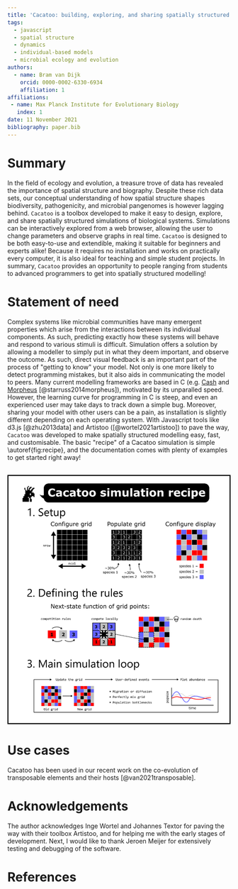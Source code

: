 ```yaml
---
title: 'Cacatoo: building, exploring, and sharing spatially structured models'
tags:
  - javascript
  - spatial structure
  - dynamics
  - individual-based models
  - microbial ecology and evolution
authors:
  - name: Bram van Dijk
    orcid: 0000-0002-6330-6934
    affiliation: 1 
affiliations:
 - name: Max Planck Institute for Evolutionary Biology
   index: 1 
date: 11 November 2021
bibliography: paper.bib
---
```



# Summary

In the field of ecology and evolution, a treasure trove of data has revealed the importance of spatial structure and biography. Despite these rich data sets, our conceptual understanding of how spatial structure shapes biodiversity, pathogenicity, and microbial pangenomes is however lagging behind. `Cacatoo` is a toolbox developed to make it easy to design, explore, and share spatially structured simulations of biological systems. Simulations can be interactively explored from a web browser, allowing the user to change parameters and observe graphs in real time. `Cacatoo` is designed to be both easy-to-use and extendible, making it suitable for beginners and experts alike! Because it requires no installation and works on practically every computer, it is also ideal for teaching and simple student projects. In summary, `Cacatoo` provides an opportunity to people ranging from students to advanced programmers to get into spatially structured modelling! 


# Statement of need

Complex systems like microbial communities have many emergent properties which arise from the interactions between its individual components. As such, predicting exactly how these systems will behave and respond to various stimuli is difficult. Simulation offers a solution by allowing a modeller to simply put in what they deem important, and observe the outcome. As such, direct visual feedback is an important part of the process of "getting to know" your model. Not only is one more likely to detect programming mistakes, but it also aids in communicating the model to peers. Many current modelling frameworks are based in C (e.g. [Cash](https://tbb.bio.uu.nl/rdb/software.html) and [Morpheus](https://academic.oup.com/bioinformatics/article-abstract/30/9/1331/234757) [@starruss2014morpheus]), motivated by its unparalled speed. However, the learning curve for programming in C is steep, and even an experienced user may take days to track down a simple bug. Moreover, sharing your model with other users can be a pain, as installation is slightly different depending on each operating system. With Javascript tools like d3.js [@zhu2013data] and Artistoo ([@wortel2021artistoo]) to pave the way, `Cacatoo` was developed to make spatially structured modelling easy, fast, and customisable. The basic "recipe" of a Cacatoo simulation is simple \autoref{fig:recipe}, and the documentation comes with plenty of examples to get started right away!<br><br>

![The basic recipe of a Cacatoo simulation contains three ingredients: 1) setup, 2) defining the rules, and 3) setting up the main simulation loop.\label{fig:recipe}](../images/cacatoo_recipe.png)

# Use cases

Cacatoo has been used in our recent work on the co-evolution of transposable elements and their hosts [@van2021transposable]. 

# Acknowledgements

The author acknowledges Inge Wortel and Johannes Textor for paving the way with their toolbox Artistoo, and for helping me with the early stages of development. Next, I would like to thank Jeroen Meijer for extensively testing and debugging of the software. 

# References